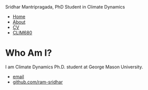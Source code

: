 
<html>
	<head>
		Sridhar Mantripragada, PhD Student in Climate Dynamics
				<!-- link to main stylesheet -->
		<link rel="stylesheet" type="text/css" href="/css/main.css">
	</head>
	<body>
		<nav>
    		<ul>
        		<li><a href="/">Home</a></li>
	        	<li><a href="/about">About</a></li>
        		<li><a href="/cv">CV</a></li>
        		<li><a href="/clim680">CLIM680</a></li>
    		</ul>
		</nav>
		<div class="container">
    		<div class="blurb">
        		<h1>Who Am I?</h1>
				<p>I am Climate Dynamics Ph.D. student at George Mason University.</p>
    		</div><!-- /.blurb -->
		</div><!-- /.container -->
		<footer>
    		<ul>
        		<li><a href="mailto:ram.sridhar4@gmail.com@gmail.com">email</a></li>
        		<li><a href="https://github.com/ram-sridhar">github.com/ram-sridhar</a></li>
			</ul>
		</footer>
	</body>
</html>
